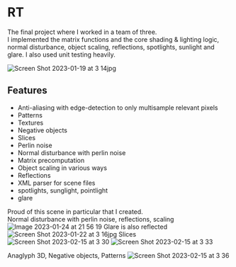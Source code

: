 # RT
The final project where I worked in a team of three.  
I implemented the matrix functions and the core shading & lighting logic, normal disturbance, object scaling, reflections, spotlights, sunlight and glare. I also used unit testing heavily.

![Screen Shot 2023-01-19 at 3 14jpg](https://user-images.githubusercontent.com/1247587/219040412-0a992d63-4819-40d8-a94e-e2da7fbce33b.jpg)

## Features
- Anti-aliasing with edge-detection to only multisample relevant pixels
- Patterns
- Textures
- Negative objects
- Slices
- Perlin noise
- Normal disturbance with perlin noise
- Matrix precomputation
- Object scaling in various ways
- Reflections
- XML parser for scene files
- spotlights, sunglight, pointlight
- glare

Proud of this scene in particular that I created.  
Normal disturbance with perlin noise, reflections, scaling
![Image 2023-01-24 at 21 56 19](https://user-images.githubusercontent.com/1247587/215171465-b0fa6c50-207c-4c81-9159-ce86206b2757.jpeg)
Glare is also reflected
![Screen Shot 2023-01-22 at 3 16jpg](https://user-images.githubusercontent.com/1247587/219040530-5dd3412e-b575-4d81-a51e-66b53e9c6183.jpg)
Slices
![Screen Shot 2023-02-15 at 3 30](https://user-images.githubusercontent.com/1247587/219041984-0174bb5d-74ba-4c00-aaf1-c4f5824424a1.jpg)
![Screen Shot 2023-02-15 at 3 33](https://user-images.githubusercontent.com/1247587/219042010-d9df3fd4-234a-4a49-aca9-946a267d34a5.jpg)

Anaglyph 3D, Negative objects, Patterns
![Screen Shot 2023-02-15 at 3 36](https://user-images.githubusercontent.com/1247587/219042369-b6171c58-8dfc-4fae-b868-a928d35646dc.jpg)
